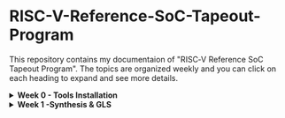 # RISC-V-Reference-SoC-Tapeout-Program
This repository contains my documentaion of "RISC‑V Reference SoC Tapeout Program". The topics are organized weekly and you can click on each heading to expand and see more details.
<details>
<summary><b>Week 0 - Tools Installation</b></summary>
<br>
    
# Week 0 - Tools installation

## Yosys

<ul>
    <li>Yosys is an open source tool for verilog RTL synthesis.</li>
    <li>It takes verilog code and translates to detailed netlist.</li>
</ul>

```bash
$ git clone https://github.com/YosysHQ/yosys.git
$ cd yosys 
$ sudo apt install make (If make is not installed please install it) 
$ sudo apt-get install build-essential clang bison flex \
    libreadline-dev gawk tcl-dev libffi-dev git \
    graphviz xdot pkg-config python3 libboost-system-dev \
    libboost-python-dev libboost-filesystem-dev zlib1g-dev
$ make 
$ sudo make install
```

![Image Alt](Screenshots/yosys.png)

## Iverilog

<ul>
    <li>Icarus Verilog (iverilog) is a free and open-source software tool for simulating and synthesizing hardware designs written in the Verilog HDL.</li>
</ul>

```bash
sudo apt-get update
sudo apt-get install iverilog
```

![Image Alt](Screenshots/iverilog.png)

## GTKWave

<ul>
    <li>GTKWave is a free, and open-source waveform viewer used for analyzing the results of digital circuit simulations.</li>
</ul>

```bash
$ sudo apt update
$ sudo apt install gtkwave
```

![Image Alt](Screenshots/gtkwave.png)

</details>

<details>
<summary><b>Week 1 -Synthesis & GLS</b></summary>
<br>
    
# Week 1 - Synthesis & GLS
<details>
<summary><b>Day 1 -Introduction to Verilog RTL Desgin and Synthesis</b></summary>
<br>
<h> 
    
## 1.Introduction to  open source simulator - iverilog    
</h>

![Image Alt](Screenshots/iverilog_design_flow.png) 
<ul>
    <li>Design and Test bench are written in Verilog code</li>
    <li>A Verilog testbench is a separate Verilog module designed to verify the functional correctness of a digital design</li>
    <li>A vcd file is generated by iverilog, this can be graphicaly seen wtih the help of gtk wave</li>
</ul>
<h>
    
## 2.Lab using iverilog and gtkwave     
</h>
<br>
clone the workshope repository
<br>

```bash
git clone https://github.com/kunalg123/sky130RTLDesignAndSynthesisWorkshop.git
cd sky130RTLDesignAndSynthesisWorkshop/verilog_files
```
<br>
Compile design and test bench:

```bash
iverilog good_mux.v tb_good_mux.v
```
Run the simulation:

```bash
./a.out
```
view waveform:

```bash
gtkwave tb_good_mux.vcd
```
![Image Alt](Screenshots/iverilog_design_flow.png)


</details>

      
</details>

